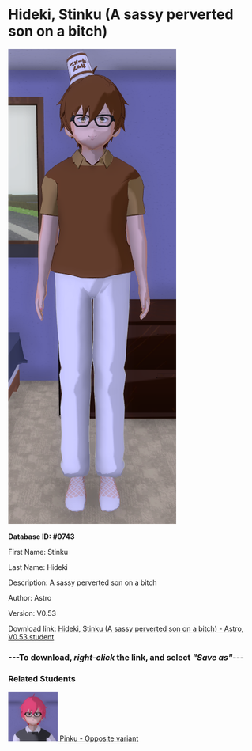# Hideki, Stinku (A sassy perverted son on a bitch)

<img src="../../Files/Images/Hideki, Stinku (A sassy perverted son on a bitch).png" title="Hideki, Stinku (A sassy perverted son on a bitch) - Astro, V0.53">

**Database ID: #0743**

First Name: Stinku

Last Name: Hideki

Description: A sassy perverted son on a bitch

Author: Astro

Version: V0.53

Download link: <a href="https://raw.githubusercontent.com/Arbiter1223/Daigaku-Gurashi-Custom-Students/master/Files/Student%20Files/Hideki%2C%20Stinku%20(A%20sassy%20perverted%20son%20on%20a%20bitch)%20-%20Astro%2C%20V0.53.student">Hideki, Stinku (A sassy perverted son on a bitch) - Astro, V0.53.student</a>

### ---**To download, _right-click_ the link, and select _"Save as"_**---

### Related Students

<a href="Hideki, Pinku (A friendly positive guy).md"><img src="../../Files/Thumbs/Hideki, Pinku (A friendly positive guy).png" height="100" width="100" title="Hideki, Pinku (A friendly positive guy) - YamiToast, V0.53"></a><a href="Hideki, Pinku (A friendly positive guy).md"> Pinku - Opposite variant</a>

